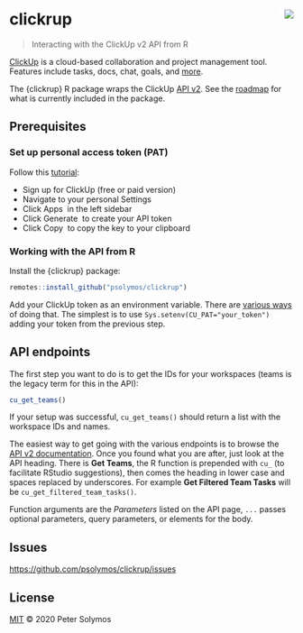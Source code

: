 # clickrup <img src="https://raw.githubusercontent.com/psolymos/clickrup/master/inst/images/clickrup.png" align="right" style="padding-left:10px;background-color:white;" />
> Interacting with the ClickUp v2 API from R

[ClickUp](https://clickup.com/?noRedirect=true) is a cloud-based collaboration and project management tool. 
Features include tasks, docs, chat, goals, and [more](https://clickup.com/features).

The {clickrup} R package wraps the ClickUp [API v2](https://clickup.com/api). 
See the [roadmap](https://github.com/psolymos/clickrup/issues/1) for what is currently included in the package.

## Prerequisites

### Set up personal access token (PAT)

Follow this [tutorial](https://docs.clickup.com/en/articles/1367130-getting-started-with-the-clickup-api):

- Sign up for ClickUp (free or paid version)
- Navigate to your personal Settings 
- Click Apps  in the left sidebar
- Click Generate  to create your API token
- Click Copy  to copy the key to your clipboard 

### Working with the API from R

Install the {clickrup} package:

```R
remotes::install_github("psolymos/clickrup")
```

Add your ClickUp token as an environment variable. There are 
[various ways](https://stackoverflow.com/questions/12291418/how-can-i-make-r-read-my-environmental-variables) of doing that. 
The simplest is to use `Sys.setenv(CU_PAT="your_token")` adding your token from the previous step.

## API endpoints

The first step you want to do is to get the IDs for your workspaces (teams is the legacy term for this in the API):

```R
cu_get_teams()
```

If your setup was successful, `cu_get_teams()` should return a list with the workspace IDs and names.

The easiest way to get going with the various endpoints is to browse the [API v2 documentation](https://clickup.com/api).
Once you found what you are after, just look at the API heading. There is **Get Teams**, the R function
is prepended with `cu_` (to facilitate RStudio suggestions), then comes the heading in lower case and spaces replaced by underscores.
For example **Get Filtered Team Tasks** will be `cu_get_filtered_team_tasks()`.

Function arguments are the *Parameters* listed on the API page, `...` passes optional parameters, query parameters, 
or elements for the body.

## Issues

https://github.com/psolymos/clickrup/issues

## License

[MIT](LICENSE) &copy; 2020 Peter Solymos
